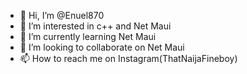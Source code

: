 - 👋 Hi, I’m @Enuel870
- 👀 I’m interested in c++ and Net Maui
- 🌱 I’m currently learning Net Maui
- 💞️ I’m looking to collaborate on Net Maui
- 📫 How to reach me on Instagram(ThatNaijaFineboy)

<!---
Enuel870/Enuel870 is a ✨ special ✨ repository because its `README.md` (this file) appears on your GitHub profile.
You can click the Preview link to take a look at your changes.
--->
